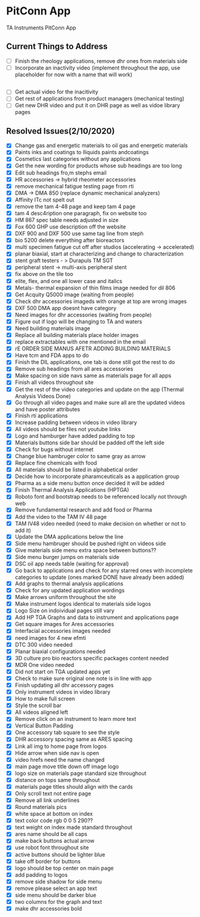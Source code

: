 # PitConn App
 TA Instruments PitConn App
 ## Current Things to Address
 - [ ] Finish the rheology applications, remove dhr ones from materials side 
 - [ ] Incorporate an inactivity video (implement throughout the app, use placeholder for now with a name that will work)
 ## 
 - [ ] Get actual video for the inacitivity
 - [ ] Get rest of applications from product managers (mechanical testing)
 - [ ] Get new DHR video and put it on DHR page as well as vidoe library pages
 ## Resolved Issues(2/10/2020)
 - [x] Change gas and energetic materials to oil gas and energetic materials
 - [X] Paints inks and coatings to lliquids paints andcoatings 
 - [x] Cosmetics last categories without any applications
 - [x] Get the new wording for products whose sub headings are too long
 - [x] Edit sub headings fro,m stephs email
  - [x] HR accessories -> hybrid rheometer accessories
  - [x] remove mechanical fatigue testing page from rti
  - [x] DMA -> DMA 850 (replace dynamic mechanical analyzers)
  - [x] Affinity ITc not spelt out
  - [x] remove the tam 4-48 page and keep tam 4 page
  - [x] tam 4 desc4ription one paragraph, fix on website too
  - [x] HM 867 spec table needs adjusted in size
  - [x] Fox 600 GHP use description off the website
  - [x] DXF 900 and DXF 500 use same tag line from steph
  - [x] bio 5200 delete everything after bioreactors
  - [x] multi specimen fatigue cut off after studios (accelerating -> accelerated)
  - [x] planar biaxial, start at characterizing and change to characterization 
  - [x] stent graft testers - > Durapuls TM SGT
  - [x] peripheral stent -> multi-axis peripheral stent
  - [x] fix above on the tile too
  - [x] elite, flex, and one all lower case and italics 
 - [x] Metals- thermal expansion of thin films image needed for dil 806
 - [x] Get Acquity Q5000 image (waiting from people)
 - [x] Check dhr accessories imageds with orange at top are wrong images
 - [x] DXF 500 DMA app doesnt have category 
 - [x] Need images for dhr accessories (waiting from people)
 - [x] Figure out if logo will be changing to TA and waters
 - [x] Need building materials image
 - [x] Replace all building materials place holder images
 - [x] replace extractables with one mentioned in the email
 - [x] rE ORDER SIDE MANUS AFETR ADDING BUILDING MATERIALS
 - [x] Have tcm and FDA apps to do
 - [x] Finish the DIL applications, one tab is done still got the rest to do
 - [x] Remove sub headings from all ares accessories
 - [x] Make spacing on side navs same as materials page for all apps
 - [x] Finish all videos throughout site
 - [x] Get the rest of the video categories and update on the app (Thermal Analysis Videos Done)
 - [x] Go through all video pages and make sure all are the updated videos and have poster attributes
 - [x] Finish rti applications
 - [x] Increase padding between videos in video library
 - [x] All videos should be files not youtube links
 - [x] Logo and hamburger have added padding to top
 - [x] Materials buttons side bar should be padded off the left side
 - [x] Check for bugs without internet
 - [x] Change blue hambruger color to same gray as arrow
 - [x] Replace fine chemicals with food
 - [x] All materials should be listed in alphabetical order
 - [x] Decide how to incorporate pharamceuticals as a application group
 - [x] Pharma as a side menu button once decided it will be added
 - [x] Finish Thermal Analysis Applications (HPTGA)
 - [x] Roboto font and bootstrap needs to be referenced locally not through web
 - [x] Remove fundamental research and add food or Pharma
 - [x] Add the video to the TAM IV 48 page
 - [x] TAM IV48 video needed (need to make decision on whether or not to add it)
 - [x] Update the DMA applications below the line
 - [x] Side menu hambruger should be pushed right on videos side
 - [x] Give materials side menu extra space between buttons??
 - [x] Side menu burger jumps on materials side
 - [x] DSC oil app needs table (waiting for approval)
 - [x] Go back to applications and check for any starred ones with incomplete categories to update (ones marked DONE have already been added)
 - [x] Add graphs to thermal analysis applications
 - [x] Check for any updated application wordings
 - [x] Make arrows uniform throughout the site 
 - [X] Make instrument logos identical to materials side logos
 - [x] Logo Size on indoividual pages still vary
 - [x] Add HP TGA Graphs and data to instrument and applications page
 - [x] Get square images for Ares accessories
 - [x] Interfacial accessories images needed
 - [x] need images for 4 new efmti
 - [x] DTC 300 video needed
 - [x] Planar biaxial configurations needed
 - [x] 3D culture pro bio reactors specific packages content needed
 - [x] MDR One video needed
 - [x] Did not start on TGA updated apps yet
 - [x] Check to make sure original one note is in line with app
 - [x] Finish updating all dhr accessory pages
 - [x] Only instrument videos in video library
 - [x] How to make full screen
 - [x] Style the scroll bar
 - [x] All videos aligned left
 - [x] Remove click on an instrument to learn more text
 - [x] Vertical Button Padding
 - [x] One accessory tab square to see the style
 - [x] DHR accessory spacing same as ARES spacing
 - [x] Link all img to home page from logos
 - [x] Hide arrow when side nav is open
 - [x] video hrefs need the name changed
 - [x] main page move title down off image logo
 - [x] logo size on materials page standard size throughout
 - [x] distance on tops same throughout
 - [x] materials page titles should align with the cards
 - [x] Only scroll text not entire page
 - [x] Remove all link underlines
 - [x] Round materials pics
 - [x] white space at bottom on index 
 - [x] text color code rgb 0 0 5 290??
 - [x] text weight on index made standard throughout
 - [x] ares name should be all caps
 - [x] make back buttons actual arrow
 - [x] use robot font throughout site
 - [x] active buttons should be lighter blue
 - [x] take off border for buttons
 - [x] logo should be top center on main page
 - [x] add padding to logos
 - [x] remove side shadow for side menu
 - [x] remove please select an app text
 - [x] side menu should be darker blue
 - [x] two columns for the graph and text
 - [x] make dhr accessories bold
